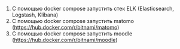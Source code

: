 1) С помощью docker compose запустить стек ELK (Elasticsearch, Logstash, KIibana)
2) С помощью docker compose запустить matomo (https://hub.docker.com/r/bitnami/matomo)
3) С помощью docker compose запустить moodle (https://hub.docker.com/r/bitnami/moodle)
